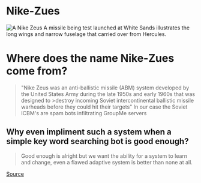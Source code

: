 # Nike-Zues
![A Nike Zeus A missile being test launched at White Sands illustrates the long wings and narrow fuselage that carried over from Hercules.]([https://myoctocat.com/assets/images/base-octocat.svg](https://www.ninfinger.org/models/scaleroc/Nike-Zeus%20A%20antimissile/nza%2001.jpg))

# Where does the name Nike-Zues come from?
>"Nike Zeus was an anti-ballistic missile (ABM) system developed by the United States Army during the late 1950s and early 1960s that was designed to >destroy incoming Soviet intercontinental ballistic missile warheads before they could hit their targets"
>In our case the Soviet ICBM's are spam bots infiltrating GroupMe servers

## Why even impliment such a system when a simple key word searching bot is good enough?
>Good enough is alright but we want the ability for a system to learn and change, even a flawed adaptive system is better than none at all.
>


[Source](https://en.wikipedia.org/wiki/Nike_Zeus#Nike-X)
